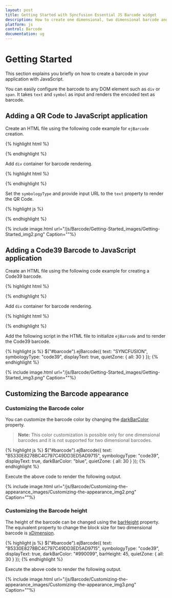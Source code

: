 ```yaml
---
layout: post
title: Getting Started with Syncfusion Essential JS Barcode widget
description: How to create one dimensional, two dimensional barcode and customizing the appearance of it. 
platform: js
control: Barcode
documentation: ug
---
```


# Getting Started

This section explains you briefly on how to create a barcode in your application with JavaScript.

You can easily configure the barcode to any DOM element such as `div` or `span`. It takes `text` and `symbol` as input and renders the encoded text as barcode.

## Adding a QR Code to JavaScript application

Create an HTML file using the following code example for `ejBarcode` creation.

{% highlight html %}

<!DOCTYPE html>
<html>
   <head>
      <title>Getting Started Essential JS</title>
      <!-- Style sheet for default theme (flat azure)-->
      <link href="http://cdn.syncfusion.com/{{ site.releaseversion }}/js/web/flat-azure/ej.widgets.all.min.css" rel="stylesheet" />
      <!--scripts-->
      <script src="http://code.jquery.com/jquery-1.10.1.min.js"></script>
      <script src="http://cdn.syncfusion.com/{{ site.releaseversion }}/js/ej.widgets.all.min.js"></script>
      <!--Add custom scripts here -->
   </head>
   <body>
      <!-- Add Barcode element here. -->
   </body>
</html>
{% endhighlight %}

Add `div` container for barcode rendering.

{% highlight html %}
<div id="barcode"></div>
{% endhighlight %}

Set the `symbologyType` and provide input URL to the `text` property to render the QR Code.

{% highlight js %}
<script type="text/javascript">
   $(function() {
      // document ready
      // simple control creation
      $("#barcode").ejBarcode({
         text: "http://www.syncfusion.com",
         symbologyType: "qrbarcode"
      });
   });
</script>
{% endhighlight %}

{% include image.html url="/js/Barcode/Getting-Started_images/Getting-Started_img2.png" Caption=""%}

## Adding a Code39 Barcode to JavaScript application

Create an HTML file using the following code example for creating a Code39 barcode.

{% highlight html %}

<!DOCTYPE html>
<html>
   <head>
      <title>Getting Started Essential JS</title>
      <!-- Style sheet for default theme (flat azure)-->
      <link href="http://cdn.syncfusion.com/{{ site.releaseversion }}/js/web/flat-azure/ej.widgets.all.min.css" rel="stylesheet" />
      <!--scripts-->
      <script src="http://code.jquery.com/jquery-1.10.1.min.js"></script>
      <script src="http://cdn.syncfusion.com/{{ site.releaseversion }}/js/ej.widgets.all.min.js"></script>
      <!--Add custom scripts here -->
   </head>
   <body>
      <!-- Add Barcode element here. -->
   </body>
</html>
{% endhighlight %}

Add `div` container for barcode rendering.

{% highlight html %}
<div id="barcode"></div>
{% endhighlight %}

Add the following script in the HTML file to initialize `ejBarcode` and to render the Code39 barcode.

{% highlight js %}
$("#barcode").ejBarcode({
   text: "SYNCFUSION",
   symbologyType: "code39",
   displayText: true,
   quietZone: {
      all: 30
   }
});
{% endhighlight %}


{% include image.html url="/js/Barcode/Getting-Started_images/Getting-Started_img3.png" Caption=""%}

## Customizing the Barcode appearance

### Customizing the Barcode color

You can customize the barcode color by changing the [darkBarColor](/js/api/ejBarcode#darkbarcolorspan-classtype-signature-type-objectobjectspan) property.

>   **Note:** This color customization is possible only for one dimensional barcodes and it is not supported for two dimensional barcodes.

{% highlight js %}
$("#barcode").ejBarcode({
   text: "B5330E8278BC4C797C49DD3ED5AD9715",
   symbologyType: "code39",
   displayText: true,
   darkBarColor: "blue",
   quietZone: {
      all: 30
   }
});
{% endhighlight %}

Execute the above code to render the following output.

{% include image.html url="/js/Barcode/Customizing-the-appearance_images/Customizing-the-appearance_img2.png" Caption=""%}

### Customizing the Barcode height
The height of the barcode can be changed using the [barHeight](/js/api/ejBarcode#barheightspan-classtype-signature-type-numbernumberspan) property. The equivalent property to change the block size for two dimensional barcode is [xDimension](/js/api/ejBarcode#xdimensionspan-classtype-signature-type-numbernumberspan).

{% highlight js %}
$("#barcode").ejBarcode({
   text: "B5330E8278BC4C797C49DD3ED5AD9715",
   symbologyType: "code39",
   displayText: true,
   darkBarColor: "#990099",
   barHeight: 45,
   quietZone: {
      all: 30
   }
});
{% endhighlight %}

Execute the above code to render the following output.

{% include image.html url="/js/Barcode/Customizing-the-appearance_images/Customizing-the-appearance_img3.png" Caption=""%}